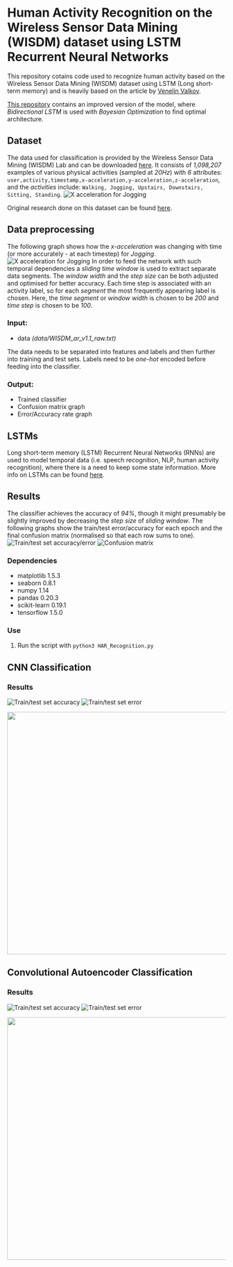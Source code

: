 
# Human Activity Recognition on the Wireless Sensor Data Mining (WISDM) dataset using LSTM Recurrent Neural Networks  
This repository cotains code used to recognize human activity based on the Wireless Sensor Data Mining (WISDM) dataset using LSTM (Long short-term memory) and is heavily based on the article by [Venelin Valkov](https://medium.com/@curiousily/human-activity-recognition-using-lstms-on-android-tensorflow-for-hackers-part-vi-492da5adef64).

[This repository](https://github.com/bartkowiaktomasz/har-wisdm-bidirectional-lstm-rnns) contains an improved version of the model, where _Bidirectional LSTM_ is used with _Bayesian Optimization_ to find optimal architecture.

## Dataset
The data used for classification is provided by the Wireless Sensor Data Mining (WISDM) Lab and can be downloaded  [here](http://www.cis.fordham.edu/wisdm/dataset.php).
It consists of _1,098,207_ examples of various physical activities (sampled at _20Hz_) with _6_ attributes:
`user,activity,timestamp,x-acceleration,y-acceleration,z-acceleration`, and the _activities_ include: `Walking, Jogging, Upstairs, Downstairs, Sitting, Standing`. 
![X acceleration for Jogging](images/activity_type.png)

Original research done on this dataset can be found [here](http://www.cis.fordham.edu/wisdm/public_files/sensorKDD-2010.pdf).


##  Data preprocessing
The following graph shows how the _x-acceleration_ was changing with time (or more accurately - at each timestep) for _Jogging_.
![X acceleration for Jogging](images/jogging_example.png) 
In order to feed the network with such temporal dependencies a _sliding time window_ is used to extract separate data segments. The _window width_ and the _step size_ can be both adjusted and optimised for better accuracy. Each time step is associated with an activity label, so for each _segment_ the most frequently appearing label is chosen. Here, the _time segment_ or _window width_ is chosen to be _200_ and _time step_ is chosen to be _100_.

### Input:
- data _(data/WISDM_ar_v1.1_raw.txt)_

The data needs to be separated into features and labels and then further into training and test sets. Labels need to be _one-hot_ encoded before feeding into the classifier.

### Output:
- Trained classifier
- Confusion matrix graph
- Error/Accuracy rate graph

## LSTMs
Long short-term memory (LSTM) Recurrent Neural Networks (RNNs) are used to model temporal data (i.e. speech recognition, NLP, human activity recognition), where there is a need to keep some state information. More info on LSTMs can be found [here](https://colah.github.io/posts/2015-08-Understanding-LSTMs/).

## Results
The classifier achieves the accuracy of _94%_, though it might presumably be slightly improved by decreasing the _step size_ of _sliding window_.
The following graphs show the train/test error/accuracy for each epoch and the final confusion matrix (normalised so that each row sums to one).
![Train/test set accuracy/error ](images/error_accuracy_epochs.png) 
![Confusion matrix ](images/confusion_matrix.png)


### Dependencies
- matplotlib 1.5.3
- seaborn 0.8.1
- numpy 1.14
- pandas 0.20.3
- scikit-learn 0.19.1
- tensorflow 1.5.0


### Use
1. Run the script with  `python3 HAR_Recognition.py`


## CNN Classification

### Results
![Train/test set accuracy ](images_cnn/acc1.png)
![Train/test set error ](images_cnn/loss1.png) 

<p align="center">
<a href="https://raw.githubusercontent.com/mo26-web/har-wisdm-cnn/master/images_cnn/conf1.png"><img src="https://raw.githubusercontent.com/mo26-web/har-wisdm-cnn/master/images_cnn/conf1.png" align="center" height="560" width="560" ></a>
</p>

## Convolutional Autoencoder Classification

### Results
![Train/test set accuracy ](images_cnn/acc2.png)
![Train/test set error ](images_cnn/loss2.png) 

<p align="center">
<a href="https://raw.githubusercontent.com/mo26-web/har-wisdm-cnn/master/images_cnn/conf2.png"><img src="https://raw.githubusercontent.com/mo26-web/har-wisdm-cnn/master/images_cnn/conf2.png" align="center" height="560" width="560" ></a>
</p>
